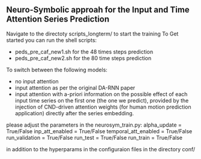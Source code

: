 ## Neuro-Symbolic approah for the Input and Time Attention Series Prediction

Navigate to the directoty scripts_longterm/ to start the training
To Get started you can run the shell scripts:
- peds_pre_caf_new1.sh for the 48 times steps prediction
- peds_pre_caf_new2.sh for the 80 time steps prediction

To switch between the following models:
- no input attention
- input attention as per the original DA-RNN paper
- input attention with a-priori information on the possible effect of each input time series on the first one (the one we predict), provided by 
the injection of CND-driven attention weights (for human motion prediction application) directly after the series embedding.

please adjust the parameters in the neurosym_train.py:
alpha_update = True/False
inp_att_enabled = True/False
temporal_att_enabled = True/False
run_validation = True/False
run_test = True/False
run_train = True/False

in addition to the hyperparams in the configuraion files in the directory conf/
